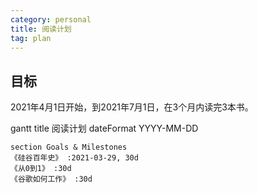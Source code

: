 ```yaml
---
category: personal
title: 阅读计划
tag: plan
---
```


## 目标

2021年4月1日开始，到2021年7月1日，在3个月内读完3本书。

<div class="mermaid">
    gantt
    title 阅读计划
    dateFormat  YYYY-MM-DD

    section Goals & Milestones
    《硅谷百年史》 :2021-03-29, 30d
    《从0到1》 :30d
    《谷歌如何工作》 :30d
</div>
